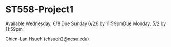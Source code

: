 # ST558-Project1

Available Wednesday, 6/8
Due Sunday 6/26 by 11:59pmDue Monday, 5/2 by 11:59pm

Chien-Lan Hsueh (chsueh2@ncsu.edu)

